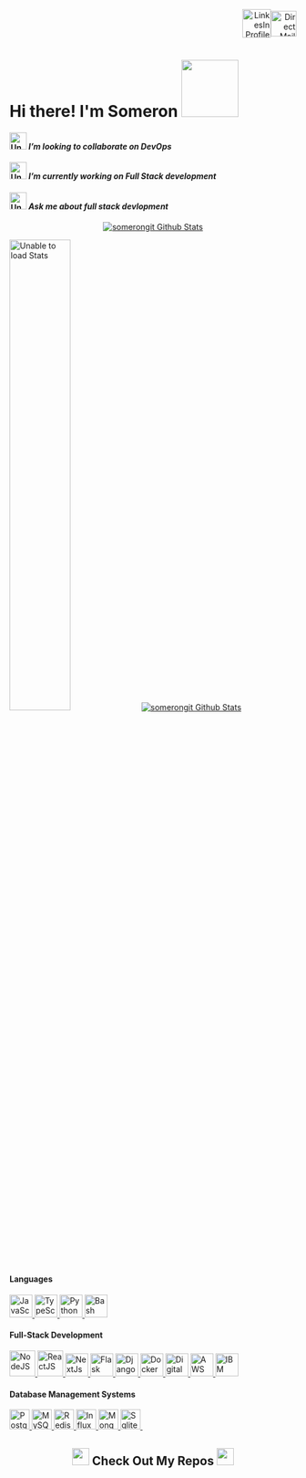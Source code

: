 <!--
HTML Format
    Title: Welcome Page of Somerongit
    Author: Someron Bakuli 
    <a href="https://drive.google.com/file/d/1LtHQYnXEHqOYFhBWzAntJGGbbR6AvXy5/view?usp=sharing" target="blank"><img align="center" src="https://raw.githubusercontent.com/somerongit/somerongit/main/img/cv.png" alt="Resume" height="50" width="50" /></a>


    <a href="https://t.me/SBakuli" target="blank"><img align="center" src="https://somerongit.github.io/someronbakuli/assets/img/img/telegram.gif" alt="Telegram" height="50" width="50" /></a>
-->


<p align="right">
<a href="https://linkedin.com/in/someronbakuli/" target="blank"><img align="center" src="https://somerongit.github.io/someronbakuli/assets/img/img/LINKEDIN.gif" alt="LinkesIn Profile" height="50" width="50" /></a><a href="mailto:someron.bakuli05@gmail.com" target="blank"><img align="center" src="https://somerongit.github.io/someronbakuli/assets/img/img/1mail.gif" alt="Direct Mail" height="45" width="45" /></a>
</p>

<p align="left">
<h1>Hi there! I'm Someron <a href="https://gist.github.com/somerongit"><img src="https://somerongit.github.io/someronbakuli/assets/img/img/Handshake.gif" width="100"></a>
</h1>
</p>


#### <a href="https://gist.github.com/somerongit"><img alt="Unable to load GIF" src="https://somerongit.github.io/someronbakuli/assets/img/img/1Developer.gif" hight="10px" width="30px"></a> <em>I’m looking to collaborate on DevOps </em>
#### <a href="https://gist.github.com/somerongit"><img alt="Unable to load GIF" src="https://somerongit.github.io/someronbakuli/assets/img/img/1cat.gif" width="30px" hight="10px"></a> <em>I’m currently working on Full Stack development</em>
#### <a href="https://gist.github.com/somerongit"><img alt="Unable to load GIF" src="https://somerongit.github.io/someronbakuli/assets/img/img/1QuestionFace.gif" width="30px" hight="10px" /></a> <em>Ask me about full stack devlopment</em>

<div align="center">

<p align="center">
  <a href="https://gist.github.com/somerongit"><img alt="somerongit Github Stats" src="https://github-readme-streak-stats.herokuapp.com/?user=somerongit"></a>
</p>
</div>
   
<p >
<a href="https://gist.github.com/somerongit"><img alt="Unable to load Stats" src="https://github-readme-stats.vercel.app/api?username=somerongit&count_private=true&show_icons=true&border_color=fff" width="46%"></a><a href="https://gist.github.com/somerongit"><img alt="somerongit Github  Stats" src="https://github-readme-stats.vercel.app/api/top-langs/?username=somerongit&hide=jupyter%20notebook,html,css,scss&layout=compact&langs_count=8&border_color=fff" ></a>
</p> 
</div>


#### Languages
[ <img height="40" title="JavaScript"    alt="JavaScript" src="https://somerongit.github.io/someronbakuli/assets/img/img/js.svg"          /> ](https://www.javascript.com/)
[ <img height="40" title="TypeScript" alt="TypeScript"  src="https://somerongit.github.io/someronbakuli/assets/img/img/ts.png"                /> ](https://www.typescriptlang.org/)
[ <img height="40" title="Python3"       alt="Python3"    src="https://somerongit.github.io/someronbakuli/assets/img/img/py.gif"              /> ](https://www.python.org/)
[ <img height="40" title="Bash"     alt="Bash"     src="https://somerongit.github.io/someronbakuli/assets/img/img/bash.jpg"/> ](https://www.gnu.org/software/bash/)
#### Full-Stack Development

[ <img height="45" title="NodeJS"    alt="NodeJS"    src="https://somerongit.github.io/someronbakuli/assets/img/img/node.svg"                    /> ](https://nodejs.org/)
[ <img height="45" title="ReactJS"   alt="ReactJS"   src="https://somerongit.github.io/someronbakuli/assets/img/img/react.svg"            /> ](https://reactjs.org/)
[ <img height="40" title="NextJs"     alt="NextJs"     src="https://somerongit.github.io/someronbakuli/assets/img/img/nextJs.png"                /> ](https://nextjs.org/)
[ <img height="40" title="Flask"     alt="Flask"     src="https://somerongit.github.io/someronbakuli/assets/img/img/flask.svg"    /> ](https://palletsprojects.com/p/flask/)
[ <img height="40" title="Django"    alt="Django"    src="https://somerongit.github.io/someronbakuli/assets/img/img/django.svg"/> ](https://www.djangoproject.com/)
[ <img height="40" title="Docker"     alt="Docker"     src="https://somerongit.github.io/someronbakuli/assets/img/img/docker.svg"    /> ](https://www.docker.com/)
[ <img height="40" title="Digitalocean"     alt="Digitalocean"     src="https://somerongit.github.io/someronbakuli/assets/img/img/digitalOcean.png"    /> ](https://www.digitalocean.com/)
[ <img height="40" title="AWS"     alt="AWS"     src="https://somerongit.github.io/someronbakuli/assets/img/img/aws.png"    /> ](https://docs.aws.amazon.com/)
[ <img height="40" title="IBM Watson"     alt="IBM Watson"     src="https://somerongit.github.io/someronbakuli/assets/img/img/watson.png"    /> ](https://www.ibm.com/watson)

#### Database Management Systems

[ <img height="35" title="PostgreSQL" alt="PostgreSQL" src="https://somerongit.github.io/someronbakuli/assets/img/img/postgresql.svg"/> ](https://www.postgresql.org/)
[ <img height="35" title="MySQL"      alt="MySQL"      src="https://somerongit.github.io/someronbakuli/assets/img/img/mysql.svg"     /> ](https://www.mysql.com/)
[ <img height="35" title="Redis"    alt="Redis"    src="https://somerongit.github.io/someronbakuli/assets/img/img/redis.png"   /> ](https://redis.io/)
[ <img height="35" title="Influx"      alt="Influx"      src="https://somerongit.github.io/someronbakuli/assets/img/img/influx.png"     /> ](https://www.influxdata.com/)
[ <img height="35" title="MongoDB"    alt="MongoDB"    src="https://somerongit.github.io/someronbakuli/assets/img/img/mongodb.svg"   /> ](https://www.mongodb.com/)
[ <img height="35" title="Sqlite"      alt="Sqlite"      src="https://somerongit.github.io/someronbakuli/assets/img/img/sqlite.png"     /> ](https://www.sqlite.org/index.html)
<img width="1" src="https://profile-counter.glitch.me/somerongit/count.svg"/>
  
<h2  align="center"><a href="https://gist.github.com/somerongit"><img src = "https://somerongit.github.io/someronbakuli/assets/img/img/1laptop.gif" width = 30px></a> Check Out My Repos <a href="https://gist.github.com/somerongit"><img src = "https://somerongit.github.io/someronbakuli/assets/img/img/1laptop.gif" width = 30px></a> </h2>

  
<!--
    Title: Welcome Page of Somerongit
    Author: Someron Bakuli 
-->
